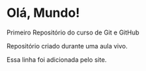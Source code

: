 # Olá, Mundo!
 Primeiro Repositório do curso de Git e GitHub

Repositório criado durante uma aula vivo.

Essa linha foi adicionada pelo site.
